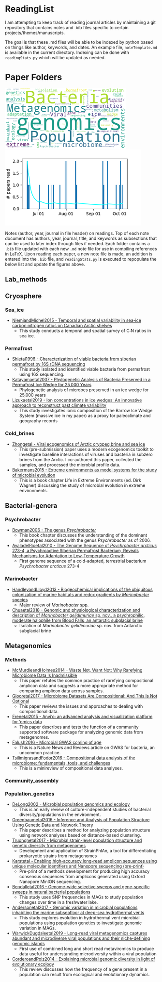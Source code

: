 # ReadingList

I am attempting to keep track of reading journal articles by maintaining a git repository that contains notes and .bib files specific to certain projects/themes/manuscripts.

The goal is that these .md files will be able to be indexed by python based on things like author, keywords, and dates.  An example file, `noteTemplate.md` is available in the current directory.  Indexing can be done with `readingStats.py` which will be updated as needed.

# Paper Folders
![readingTimeline](https://github.com/zscooper/ReadingList/blob/master/readingCloud.png)![readingTimeline](https://github.com/zscooper/ReadingList/blob/master/readingTimeline.png)

Notes (author, year, journal in file header) on readings.  Top of each note document has authors, year, journal, title, and keywords as subsections that can be used to later index through files if needed. Each folder contains a `.bib` file updated with each new `.md` note file for use in compiling references in LaTeX.  Upon reading each paper, a new note file is made, an addition is entered into the `.bib` file, and `readingStats.py` is executed to repopulate the below list and update the figures above.


## Lab_methods 
 

## Cryosphere 
 

### Sea_ice 
 
* [NiemiandMichel2015 - Temporal and spatial variability in sea-ice carbon:nitrogen ratios on Canadian Arctic shelves](https://github.com/zscooper/ReadingList/tree/master/papers/Cryosphere/Sea_ice/NiemiandMichel2015.md) 
     * This study conducts a temporal and spatial survey of C:N ratios in sea ice. 

### Permafrost 
 
* [Shietal1996 - Characterization of viable bacteria from siberian permafrost by 16S rDNA sequencing](https://github.com/zscooper/ReadingList/tree/master/papers/Cryosphere/Permafrost/Shietal1996.md) 
     * This study isolated and identified viable bacteria from permafrost using 16S sequencing. 
* [Katayamaetal2007 - Phylogenetic Analysis of Bacteria Preserved in a Permafrost Ice Wedge for 25,000 Years](https://github.com/zscooper/ReadingList/tree/master/papers/Cryosphere/Permafrost/Katayamaetal2007.md) 
     * Phylogenetic analysis of microbes preserved in an ice wedge for 25,000 years 
* [Lizukaetal2019 - Ion concentrations in ice wedges: An innovative approach to reconstruct past climate variability](https://github.com/zscooper/ReadingList/tree/master/papers/Cryosphere/Permafrost/Lizukaetal2019.md) 
     * This study investigates ionic composition of the Barrow Ice Wedge System (massive ice in my paper) as a proxy for paleoclimate and geography records 

### Cold_brines 
 
* [Zhongetal - Viral ecogenomics of Arctic cryopeg brine and sea ice](https://github.com/zscooper/ReadingList/tree/master/papers/Cryosphere/Cold_brines/Zhongetal.md) 
     * This (pre-submission) paper uses a modern ecogenomics toolkit to investigate baseline interactions of viruses and bacteria in subzero brines from the Arctic. I co-authored this paper, collected the samples, and processed the microbial profile data. 
* [Bakermans2015 - Extreme environments as model systems for the study of microbial evolution](https://github.com/zscooper/ReadingList/tree/master/papers/Cryosphere/Cold_brines/Bakermans2015.md) 
     * This is a book chapter Life in Extreme Environments (ed. Dirk Wagner) discussing the study of microbial evolution in extreme environments. 

## Bacterial-genera 
 

### Psychrobacter 
 
* [Bowman2006 - The genus *Psychrobacter*](https://github.com/zscooper/ReadingList/tree/master/papers/Bacterial-genera/Psychrobacter/Bowman2006.md) 
     * This book chapter discusses the understanding of the dominant phenotypes associated with the genus *Psychrobacter* as of 2006. 
* [AyaladelRioetal2010 - The Genome Sequence of *Psychrobacter arcticus* 273-4, a Psychroactive Siberian Permafrost Bacterium, Reveals Mechanisms for Adaptation to Low-Temperature Growth](https://github.com/zscooper/ReadingList/tree/master/papers/Bacterial-genera/Psychrobacter/AyaladelRioetal2010.md) 
     * First genome sequence of a cold-adapted, terrestrial bacterium *Psychrobacter arcticus* 273-4 

### Marinobacter 
 
* [HandleyandLloyd2013 - Biogeochemical implications of the ubiquitous colonization of marine habitats and redox gradients by *Marinobacter* species](https://github.com/zscooper/ReadingList/tree/master/papers/Bacterial-genera/Marinobacter/HandleyandLloyd2013.md) 
     * Major review of *Marinobacter* spp. 
* [Chuaetal2018 - Genomic and physiological characterization and description of *Marinobacter gelidimuriae* sp. nov., a psychrophilic, moderate halophile from Blood Falls, an antarctic subglacial brine](https://github.com/zscooper/ReadingList/tree/master/papers/Bacterial-genera/Marinobacter/Chuaetal2018.md) 
     * Isolation of *Marinobacter gelidimuriae* sp. nov. from Antarctic subglacial brine 

## Metagenomics 
 

### Methods 
 
* [McMurdieandHolmes2014 - Waste Not, Want Not: Why Rarefying Microbiome Data Is Inadmissible](https://github.com/zscooper/ReadingList/tree/master/papers/Metagenomics/Methods/McMurdieandHolmes2014.md) 
     * This paper refutes the common practice of rarefying compositional amplicon data and suggests a more appropriate method for comparing amplicon data across samples. 
* [Glooretal2017 - Microbiome Datasets Are Compositional: And This Is Not Optional](https://github.com/zscooper/ReadingList/tree/master/papers/Metagenomics/Methods/Glooretal2017.md) 
     * This paper reviews the issues and approaches to dealing with compositional data. 
* [Erenetal2015 - Anvi’o: an advanced analysis and visualization platform for ‘omics data](https://github.com/zscooper/ReadingList/tree/master/papers/Metagenomics/Methods/Erenetal2015.md) 
     * This paper describes and tests the function of a community supported software package for analyzing genomic data from metagenomes. 
* [Falush2016 - Microbial GWAS coming of age](https://github.com/zscooper/ReadingList/tree/master/papers/Metagenomics/Methods/Falush2016.md) 
     * This is a Nature News and Reviews article on GWAS for bacteria, an uncommon practice. 
* [TsilimigrasandFodor2016 - Compositional data analysis of the microbiome: fundamentals, tools, and challenges](https://github.com/zscooper/ReadingList/tree/master/papers/Metagenomics/Methods/TsilimigrasandFodor2016.md) 
     * This is a minireview of compositional data analyses. 

### Community_assembly 
 

### Population_genetics 
 
* [DeLong2002 - Microbial population genomics and ecology](https://github.com/zscooper/ReadingList/tree/master/papers/Metagenomics/Population_genetics/DeLong2002.md) 
     * This is an early review of culture-independent studies of bacterial diversity/populations in the environment. 
* [Greenbaumetal2016 - Inference and Analysis of Population Structure Using Genetic Data and Network Theory](https://github.com/zscooper/ReadingList/tree/master/papers/Metagenomics/Population_genetics/Greenbaumetal2016.md) 
     * This paper describes a method for analyzing population structure using network analyses based on distance-based clustering. 
* [Truongnetal2017 - Microbial strain-level population structure and genetic diversity from metagenomes](https://github.com/zscooper/ReadingList/tree/master/papers/Metagenomics/Population_genetics/Truongnetal2017.md) 
     * Development and application of StrainPhlAn, a tool for differentiating prokaryotic strains from metagenomes 
* [Karstetal - Enabling high-accuracy long-read amplicon sequences using unique molecular identifiers and Nanopore sequencing (pre-print)](https://github.com/zscooper/ReadingList/tree/master/papers/Metagenomics/Population_genetics/Karstetal.md) 
     * Pre-print of a methods development for producing high accuracy consensus sequences from amplicons generated using Oxford Nanopore MinION sequencing. 
* [Bendalletal2016 - Genome-wide selective sweeps and gene-specific sweeps in natural bacterial populations](https://github.com/zscooper/ReadingList/tree/master/papers/Metagenomics/Population_genetics/Bendalletal2016.md) 
     * This study uses SNP frequencies in MAGs to study population changes over time in a freshwater lake. 
* [Andersonetal2017 - Genomic variation in microbial populations inhabiting the marine subseafloor at deep-sea hydrothermal vents](https://github.com/zscooper/ReadingList/tree/master/papers/Metagenomics/Population_genetics/Andersonetal2017.md) 
     * This study explores evolution in hydrothermal vent microbial populations using population genetics to investigate genomic variation in MAGs. 
* [WarwickDugdaleetal2019 - Long-read viral metagenomics captures abundant and microdiverse viral populations and their niche-defining genomic islands](https://github.com/zscooper/ReadingList/tree/master/papers/Metagenomics/Population_genetics/WarwickDugdaleetal2019.md) 
     * First use of combined long and short read metaviromics to produce data useful for understanding microdiversity within a viral population 
* [CorderoandPolz2014 - Explaining microbial genomic diversity in light of evolutionary ecology](https://github.com/zscooper/ReadingList/tree/master/papers/Metagenomics/Population_genetics/CorderoandPolz2014.md) 
     * This review discusses how the frequency of a gene present in a population can result from ecological and evolutionary dynamics. 

